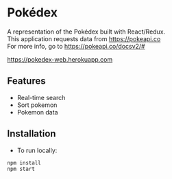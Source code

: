 # Pokédex
A representation of the Pokédex built with React/Redux.  
This application requests data from https://pokeapi.co  
For more info, go to https://pokeapi.co/docsv2/#  

https://pokedex-web.herokuapp.com

## Features
- Real-time search
- Sort pokemon
- Pokemon data 

## Installation
- To run locally:

```
npm install
npm start
```


